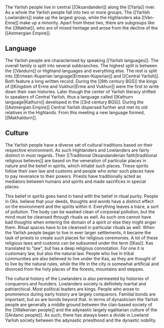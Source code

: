 The Yarlish people live in central [[Oksandanderi]] along the [[Yarla]] river. As a whole the Yarlish people fall into two or more groups. The [[Yarlish Lowlanders]] make up the largest group, while the Highlanders aka [[Ván-Enne]] make up a minority. Apart from these two, there are subgroups like the [[Makhat]], who are of mixed heritage and arose from the decline of the [[Astmergian Empire]]. 

## Language
The Yarlish people are characterised by speaking [[Yarlish languages]]. The overall family is split into several subbranches. The highest split is between the [[Vándurn]] or Highland languages and everything else. The rest is split into [[Ermean-Kuperian language|Ermean-Kuperian]] and [[Central Yarlish]]. Both feature a long written record. During the [[6th century BGS]] the kings of [[Kingdom of Erme and Vukhun|Erme and Vukhun]] were the first to write down their own histories. Later though the center of Yarlish literacy shifted to speakers of Central Yarlish, thus a language called [[Kathurn language|Kathurn]] developed in the [[3rd century BGS]]. During the [[Astmergian Empire]] Central Yarlish dispersed further and met its old relatives in the Highlands. From this meeting a new language formed, [[Makhatdurn]]. 

## Culture
The Yarlish people have a diverse set of cultural traditions based on their respective environment. As such Highlanders and Lowlanders are fairly distinct in most regards. Their [[Traditional Oksandanderian faith|traditional religious believes]] are based on the veneration of particular places in nature and the belief in spirits, which inhabit such places. These spirits follow their own law and customs and people who enter such places have to pay reverance to their powers. Priests have traditionally acted as mediators between humans and spirits and made sacrifices in special places. 

This belief in spirits goes hand in hand with the belief in ritual purity. People in Oks. believe that your deeds, thoughts and words have a distinct effect on the environment and the spirits within it. Everything leaves a trace, a sort of pollution. The body can be washed clean of corporeal pollution, but the mind must be cleansed through rituals as well. As such one cannot have bad thoughts when entering the domain of a spirit or else they might anger them. Ritual spaces have to be cleansed in particular rituals as well. When the Yarlish people began to live in ever larger settlements, it became the task of priests to create such places for religious ceremonies. A lot of these religious laws and customs can be subsumed under the term [[Kas]]. Kas translated to "law", but has a deep religious connotation. For one it is customary law, but also the natural law. People who live in tribal communities are also believed to live under the Kas, as they are thought of to live by the natural rules, while the life in the city is somewhat artificial and divorced from the holy places of the forests, mountains and steppes. 

The cultural history of the Lowlanders is also permeated by histories of conquerors and founders. Lowlanders society is definitely martial and patriarchical. Most political leaders are kings. People who arose to prominence during early history are largely conquerors. Familial bonds are important, but so are bonds beyond that. In terms of dynasticism the Yarlish people are generally a middle ground between the clan-based society of the [[Walkenian people]] and the adynastic largely egalitarian culture of the [[Ardanic people]]. As such, there has always been a divide in Lowland Yarlish society between the adynastic priesthood and the dynastic nobility. 